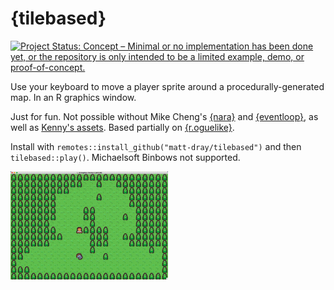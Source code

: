 
# {tilebased}

<!-- badges: start -->
[![Project Status: Concept – Minimal or no implementation has been done yet, or the repository is only intended to be a limited example, demo, or proof-of-concept.](https://www.repostatus.org/badges/latest/concept.svg)](https://www.repostatus.org/#concept)
<!-- badges: end -->

Use your keyboard to move a player sprite around a procedurally-generated map. In an R graphics window.

Just for fun. Not possible without Mike Cheng's [{nara}](https://coolbutuseless.github.io/package/nara/index.html) and [{eventloop}](https://coolbutuseless.github.io/package/eventloop/index.html), as well as [Kenny's assets](https://www.kenney.nl/). Based partially on [{r.oguelike}](https://github.com/matt-dray/r.oguelike/).

Install with `remotes::install_github("matt-dray/tilebased")` and then `tilebased::play()`. Michaelsoft Binbows not supported.

<img src='man/figures/demo.gif' width='50%' alt='aria-label="A pixel-sprite human character is moving around on some grassy tiles in a clearing of a procedurally generated forest. A rat is chasing him down. This is happening in an R Graphics Device."'>
